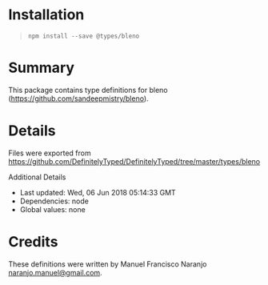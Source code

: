 # Installation
> `npm install --save @types/bleno`

# Summary
This package contains type definitions for bleno (https://github.com/sandeepmistry/bleno).

# Details
Files were exported from https://github.com/DefinitelyTyped/DefinitelyTyped/tree/master/types/bleno

Additional Details
 * Last updated: Wed, 06 Jun 2018 05:14:33 GMT
 * Dependencies: node
 * Global values: none

# Credits
These definitions were written by Manuel Francisco Naranjo <naranjo.manuel@gmail.com>.
